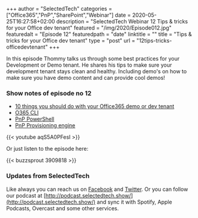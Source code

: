 +++
author = "SelectedTech"
categories = ["Office365","PnP","SharePoint","Webinar"]
date = 2020-05-25T16:27:58+02:00
description = "SelectedTech Webinar 12 Tips & tricks for your Office dev tenant"
featured = "/img/2020/Episode012.jpg"
featuredalt = "Episode 12"
featuredpath = "date"
linktitle = ""
title = "Tips & tricks for your Office dev tenant"
type = "post"
url = "12tips-tricks-officedevtenant"
+++

In this episode Thommy talks us through some best practices for your Development or Demo tenant. He shares his tips to make sure your development tenant stays clean and healthy. Including demo's on how to make sure you have demo content and can provide cool demos!

### Show notes of episode no 12

- [10 things you should do with your Office365 demo or dev tenant](https://thomy.tech/10-things-you-should-do-with-your-office365-demo-or-dev-tenant/)
- [O365 CLI](https://pnp.github.io/office365-cli/)
- [PnP PowerShell](https://docs.microsoft.com/en-us/powershell/sharepoint/sharepoint-pnp/sharepoint-pnp-cmdlets?view=sharepoint-ps)
- [PnP Provisioning engine](https://provisioning.sharepointpnp.com/)

{{< youtube aqS5A0PFesI >}}

Or just listen to the episode here:

{{< buzzsprout 3909818 >}}

### Updates from SelectedTech

Like always you can reach us on [Facebook](https://www.facebook.com/SelectedTechPage/) and [Twitter](https://twitter.com/selectedtech). Or you can follow our podcast at [http://podcast.selectedtech.show/](http://podcast.selectedtech.show/) and sync it with Spotify, Apple Podcasts, Overcast and some other services.
